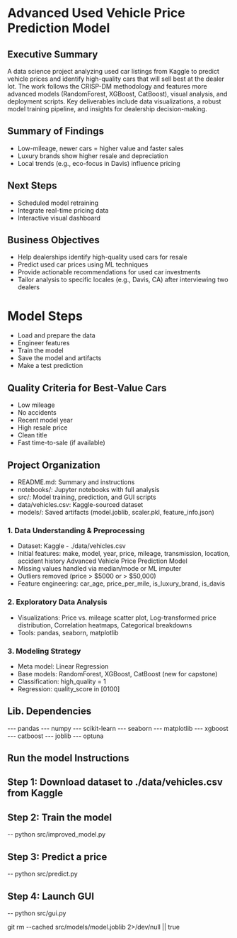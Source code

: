 # Advanced Used Vehicle Price Prediction Model

## Executive Summary

A data science project analyzing used car listings from Kaggle to predict vehicle prices and identify
high-quality cars that will sell best at the dealer lot. The work follows the CRISP-DM methodology and features more advanced models
(RandomForest, XGBoost, CatBoost), visual analysis, and deployment scripts. 
Key deliverables include data visualizations, a robust model training pipeline, and insights for dealership decision-making.


## Summary of Findings

- Low-mileage, newer cars = higher value and faster sales
- Luxury brands show higher resale and depreciation
- Local trends (e.g., eco-focus in Davis) influence pricing

## Next Steps

- Scheduled model retraining
- Integrate real-time pricing data
- Interactive visual dashboard


## Business Objectives

- Help dealerships identify high-quality used cars for resale
- Predict used car prices using ML techniques
- Provide actionable recommendations for used car investments
- Tailor analysis to specific locales (e.g., Davis, CA) after interviewing two dealers


# Model Steps
- Load and prepare the data
- Engineer features
- Train the model
- Save the model and artifacts
- Make a test prediction


## Quality Criteria for Best-Value Cars

- Low mileage
- No accidents
- Recent model year
- High resale price
- Clean title
- Fast time-to-sale (if available)
  
## Project Organization

- README.md: Summary and instructions
- notebooks/: Jupyter notebooks with full analysis
- src/: Model training, prediction, and GUI scripts
- data/vehicles.csv: Kaggle-sourced dataset
- models/: Saved artifacts (model.joblib, scaler.pkl, feature_info.json)

### 1. Data Understanding & Preprocessing

- Dataset: Kaggle - ./data/vehicles.csv
- Initial features: make, model, year, price, mileage, transmission, location, accident history
Advanced Vehicle Price Prediction Model
- Missing values handled via median/mode or ML imputer
- Outliers removed (price > $5000 or > $50,000)
- Feature engineering: car_age, price_per_mile, is_luxury_brand, is_davis
  
### 2. Exploratory Data Analysis

- Visualizations: Price vs. mileage scatter plot, Log-transformed price distribution, Correlation heatmaps,
Categorical breakdowns
- Tools: pandas, seaborn, matplotlib

### 3. Modeling Strategy
- Meta model: Linear Regression
- Base models: RandomForest, XGBoost, CatBoost (new for capstone)
- Classification: high_quality = 1
- Regression: quality_score in [0100]
 
 
  
## Lib. Dependencies

--- pandas
--- numpy
--- scikit-learn
--- seaborn
--- matplotlib
--- xgboost
--- catboost
--- joblib
--- optuna

## Run the model Instructions

## Step 1: Download dataset to ./data/vehicles.csv from Kaggle
## Step 2: Train the model
-- python src/improved_model.py
## Step 3: Predict a price
-- python src/predict.py
## Step 4: Launch GUI
-- python src/gui.py

git rm --cached src/models/model.joblib 2>/dev/null || true

